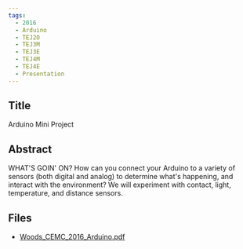 ```yaml
---
tags:
  - 2016
  - Arduino
  - TEJ2O
  - TEJ3M
  - TEJ3E
  - TEJ4M
  - TEJ4E
  - Presentation
---
```

    
## Title

Arduino Mini Project

## Abstract

WHAT'S GOIN' ON? How can you connect your Arduino to a variety of sensors (both digital and analog) to determine what's happening, and interact with the environment? We will experiment with contact, light, temperature, and distance sensors.

## Files

- [Woods_CEMC_2016_Arduino.pdf](https://www.russellgordon.ca/acse/cemc-cse-resources/resources/2016/Deane_Woods/Woods_CEMC_2016_Arduino.pdf)
